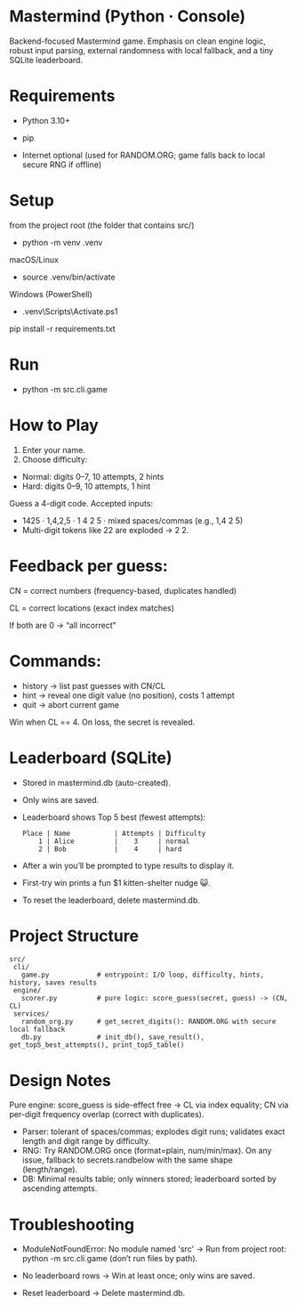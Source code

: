 # Mastermind (Python · Console)

Backend-focused Mastermind game. Emphasis on clean engine logic, robust input parsing, external randomness with local fallback, and a tiny SQLite leaderboard.

# Requirements

- Python 3.10+

- pip

- Internet optional (used for RANDOM.ORG; game falls back to local secure RNG if offline)

# Setup
from the project root (the folder that contains src/)
- python -m venv .venv

macOS/Linux
- source .venv/bin/activate

Windows (PowerShell)

- .venv\Scripts\Activate.ps1

  
pip install -r requirements.txt

# Run
- python -m src.cli.game

# How to Play

1) Enter your name.
2) Choose difficulty:

- Normal: digits 0–7, 10 attempts, 2 hints
- Hard: digits 0–9, 10 attempts, 1 hint

Guess a 4-digit code. Accepted inputs:

- 1425 · 1,4,2,5 · 1 4 2 5 · mixed spaces/commas (e.g., 1,4 2 5)
- Multi-digit tokens like 22 are exploded → 2 2.

# Feedback per guess:

CN = correct numbers (frequency-based, duplicates handled)

CL = correct locations (exact index matches)

If both are 0 → “all incorrect”

# Commands:

- history → list past guesses with CN/CL
- hint → reveal one digit value (no position), costs 1 attempt
- quit → abort current game

Win when CL == 4. On loss, the secret is revealed.

# Leaderboard (SQLite)

- Stored in mastermind.db (auto-created).
- Only wins are saved.
- Leaderboard shows Top 5 best (fewest attempts):

      Place | Name           | Attempts | Difficulty
          1 | Alice          |    3     | normal
          2 | Bob            |    4     | hard

- After a win you’ll be prompted to type results to display it.
- First-try win prints a fun $1 kitten-shelter nudge 😺.
- To reset the leaderboard, delete mastermind.db.

# Project Structure
    src/
     cli/
       game.py            # entrypoint: I/O loop, difficulty, hints, history, saves results
     engine/
       scorer.py          # pure logic: score_guess(secret, guess) -> (CN, CL)
     services/
       random_org.py      # get_secret_digits(): RANDOM.ORG with secure local fallback
       db.py              # init_db(), save_result(), get_top5_best_attempts(), print_top5_table()

# Design Notes

Pure engine: score_guess is side-effect free
→ CL via index equality; CN via per-digit frequency overlap (correct with duplicates).

- Parser: tolerant of spaces/commas; explodes digit runs; validates exact length and digit range by difficulty.
- RNG: Try RANDOM.ORG once (format=plain, num/min/max). On any issue, fallback to secrets.randbelow with the same shape (length/range).
- DB: Minimal results table; only winners stored; leaderboard sorted by ascending attempts.

# Troubleshooting

- ModuleNotFoundError: No module named 'src'
→ Run from project root: python -m src.cli.game (don’t run files by path).

- No leaderboard rows
→ Win at least once; only wins are saved.

- Reset leaderboard
→ Delete mastermind.db.

